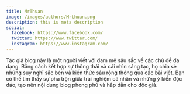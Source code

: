 ```yaml
---
title: MrThuan
image: /images/authors/Mrthuan.png
description: this is meta description
social:
  facebook: https://www.facebook.com/
  twitter: https://www.twitter.com/
  instagram: https://www.instagram.com/
---
```


Tác giả blog này là một người viết với đam mê sâu sắc về các chủ đề đa dạng. Bằng cách kết hợp sự thông thái và cái nhìn sáng tạo, họ chia sẻ những suy nghĩ sắc bén và kiến thức sâu rộng thông qua các bài viết. Bạn có thể tìm thấy sự pha trộn giữa trải nghiệm cá nhân và những ý kiến độc đáo, tạo nên nội dung blog phong phú và hấp dẫn cho độc giả.
